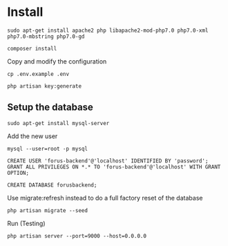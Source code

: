 # Install

```
sudo apt-get install apache2 php libapache2-mod-php7.0 php7.0-xml php7.0-mbstring php7.0-gd
```

```
composer install
```

Copy and modify the configuration
```
cp .env.example .env
```

```
php artisan key:generate
```

## Setup the database
```
sudo apt-get install mysql-server
```

Add the new user
```
mysql --user=root -p mysql

CREATE USER 'forus-backend'@'localhost' IDENTIFIED BY 'password';
GRANT ALL PRIVILEGES ON *.* TO 'forus-backend'@'localhost' WITH GRANT OPTION;

CREATE DATABASE forusbackend;
```

Use migrate:refresh instead to do a full factory reset of the database
```
php artisan migrate --seed
```

Run (Testing)
```
php artisan server --port=9000 --host=0.0.0.0
```
